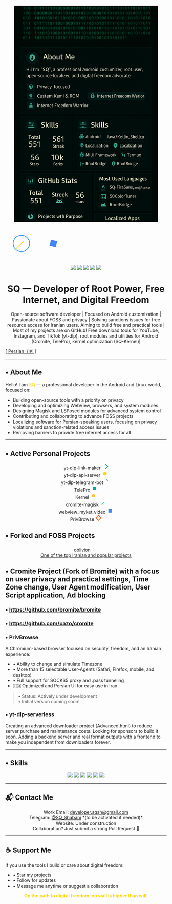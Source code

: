 <p align="center">
  <img src="images/banner.png" alt="SQ Banner" width="450"/>
  <div class="banner-animation">
    <svg width="300" height="100" viewBox="0 0 300 100" xmlns="http://www.w3.org/2000/svg">
      <circle cx="50" cy="50" r="20" fill="none" stroke="#1E90FF" stroke-width="2">
        <animate attributeName="r" from="20" to="30" dur="1.5s" repeatCount="indefinite" />
      </circle>
      <path d="M50 50 L80 20" stroke="#FFD700" stroke-width="2" stroke-linecap="round">
        <animate attributeName="stroke-dasharray" from="0 30" to="30 30" dur="1s" repeatCount="indefinite" />
      </path>
      <path d="M50 50 L20 80" stroke="#FFD700" stroke-width="2" stroke-linecap="round">
        <animate attributeName="stroke-dasharray" from="0 30" to="30 30" dur="1.2s" repeatCount="indefinite" />
      </path>
      <g transform="translate(150, 50)">
        <rect x="-10" y="-10" width="20" height="20" fill="#4285F4">
          <animateTransform attributeName="transform" type="rotate" from="0 0 0" to="360 0 0" dur="3s" repeatCount="indefinite"/>
        </rect>
      </g>
    </svg>
  </div>
</p>

<p align="center">
  <img src="https://img.shields.io/badge/Shell%2FBash-۴۰٪-brightgreen?style=flat-square"/>
  <img src="https://img.shields.io/badge/Kotlin%2FJava-۲۵٪-blue?style=flat-square"/>
  <img src="https://img.shields.io/badge/C%2FC%2B%2B%20(Kernel)-۱۵٪-red?style=flat-square"/>
  <img src="https://img.shields.io/badge/HTML%2FCSS%2FJS-۱۰٪-yellow?style=flat-square"/>
  <img src="https://img.shields.io/badge/Other-۵٪-gray?style=flat-square"/>
</p>

<h1 align="center"> SQ — Developer of Root Power, Free Internet, and Digital Freedom</h1>
<p align="center">
Open-source software developer | Focused on Android customization | Passionate about FOSS and privacy | Solving sanctions issues for free resource access for Iranian users.
Aiming to build free and practical tools | Most of my projects are on GitHub! Free download tools for YouTube, Instagram, and TikTok (yt-dlp), root modules and utilities for Android (Cromite, TelePro), kernel optimization (SQ-Kernel)| 
       
<a href="https://github.com/SQSh1/SQSh1">[ Persian 🇮🇷 ]</a>
</p>

---

## • About Me

Hello! I am <span style="color: #FFD700">SQ</span> — a professional developer in the Android and Linux world, focused on:

- Building open-source tools with a priority on privacy
- Developing and optimizing WebView, browsers, and system modules
- Designing Magisk and LSPosed modules for advanced system control
- Contributing and collaborating to advance FOSS projects
- Localizing software for Persian-speaking users, focusing on privacy violations and sanction-related access issues
- Removing barriers to provide free internet access for all

---

## • Active Personal Projects
<p align="center">
  <span class="project-item">yt-dlp-link-maker <svg width="20" height="20"><path d="M10 2 L18 10 L10 18" fill="none" stroke="#1E90FF" stroke-width="2"><animate attributeName="opacity" from="0" to="1" dur="1s" fill="freeze"/></svg></span><br>
  <span class="project-item">yt-dlp-api-server <svg width="20" height="20"><circle cx="10" cy="10" r="5" fill="#FFD700"><animate attributeName="r" from="5" to="7" dur="1s" repeatCount="indefinite"/></svg></span><br>
  <span class="project-item">yt-dlp-telegram-bot <svg width="20" height="20"><path d="M5 5 L15 15" stroke="#4285F4" stroke-width="2"><animate attributeName="stroke-dasharray" from="0 20" to="20 20" dur="1s" repeatCount="indefinite"/></svg></span><br>
  <span class="project-item">TelePro <svg width="20" height="20"><rect x="5" y="5" width="10" height="10" fill="#00AF9C"><animate attributeName="opacity" from="0" to="1" dur="1s" fill="freeze"/></svg></span><br>
  <span class="project-item">Kernel <svg width="20" height="20"><circle cx="10" cy="10" r="5" fill="#FCC624"><animateTransform attributeName="transform" type="rotate" from="0 10 10" to="360 10 10" dur="2s" repeatCount="indefinite"/></svg></span><br>
  <span class="project-item">cromite-magisk <svg width="20" height="20"><path d="M5 15 L15 5" stroke="#3DDC84" stroke-width="2"><animate attributeName="stroke-dasharray" from="0 20" to="20 20" dur="1.5s" repeatCount="indefinite"/></svg></span><br>
  <span class="project-item">webview_myket_video <svg width="20" height="20"><rect x="5" y="5" width="10" height="10" fill="#4285F4"><animate attributeName="height" from="10" to="15" dur="1s" repeatCount="indefinite"/></svg></span><br>
  <span class="project-item">PrivBrowse <svg width="20" height="20"><path d="M10 2 L18 10 L10 18 L2 10 Z" fill="none" stroke="#FF4500" stroke-width="2"><animate attributeName="stroke-opacity" from="0.3" to="1" dur="1.2s" repeatCount="indefinite"/></svg></span>
</p>

## • Forked and FOSS Projects
<p align="center">
  <span class="fork-item">oblivion <svg width="20" height="20"><path d="M5 10 Q10 5 15 10" fill="none" stroke="#FFD700" stroke-width="2"><animate attributeName="stroke-dasharray" from="0 20" to="20 20" dur="2s" repeatCount="indefinite"/></svg></span><br>
  <a href="https://github.com/bepass-org/oblivion">One of the top Iranian and popular projects</a>
</p>

## • Cromite Project (Fork of Bromite) with a focus on user privacy and practical settings, Time Zone change, User Agent modification, User Script application, Ad blocking
### • https://github.com/bromite/bromite
### • https://github.com/uazo/cromite

### • PrivBrowse
A Chromium-based browser focused on security, freedom, and an Iranian experience:

- • Ability to change and simulate Timezone
- • More than 15 selectable User-Agents (Safari, Firefox, mobile, and desktop)
- • Full support for SOCKS5 proxy and .pass tunneling
- 🇮🇷 Optimized and Persian UI for easy use in Iran  
> • Status: Actively under development  
> • Initial version coming soon!

### • yt-dlp-serverless
Creating an advanced downloader project (Advanced.html) to reduce server purchase and maintenance costs. Looking for sponsors to build it soon. Adding a backend server and real format outputs with a frontend to make you independent from downloaders forever.

---

## • Skills 

<p align="center" dir="rtl">
  <img src="https://img.shields.io/badge/Android-3DDC84?style=for-the-badge&logo=android&logoColor=white" class="skill-icon" style="animation: pulse 2s infinite"/>
  <img src="https://img.shields.io/badge/Magisk-00AF9C?style=for-the-badge&logo=android&logoColor=white" class="skill-icon" style="animation: rotate 3s infinite linear"/>
  <img src="https://img.shields.io/badge/LSPosed-1E90FF?style=for-the-badge" class="skill-icon" style="animation: fade 1.5s infinite"/>
  <img src="https://img.shields.io/badge/Chromium-4285F4?style=for-the-badge&logo=Google-Chrome&logoColor=white" class="skill-icon" style="animation: pulse 2.5s infinite"/>
  <img src="https://img.shields.io/badge/Linux-FCC624?style=for-the-badge&logo=linux&logoColor=black" class="skill-icon" style="animation: rotate 4s infinite linear"/>
  <img src="https://img.shields.io/badge/GitHub-181717?style=for-the-badge&logo=github&logoColor=white" class="skill-icon" style="animation: fade 2s infinite"/>
</p>


---

## 📬 Contact Me

<p align="center" dir="ltr">
  <span class="type-animation">Work Email: <a href="mailto:developer.sqsh@gmail.com">developer.sqsh@gmail.com</a></span><br>
  <span class="type-animation">Telegram: <a href="https://t.me/SQ_Shabani">@SQ_Shabani</a> *(to be activated if needed)*</span><br>
  <span class="type-animation">Website: Under construction</span><br>
  <span class="type-animation">Collaboration? Just submit a strong Pull Request 💪</span>
</p>

---

## ☕ Support Me

If you use the tools I build or care about digital freedom:

- • Star my projects
- • Follow for updates
- • Message me anytime or suggest a collaboration

<p align="center"><b><span style="color: #FFD700">On the path to digital freedom, no wall is higher than will.</span></b></p>


